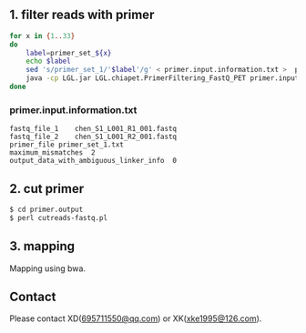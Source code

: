 ## 1. filter reads with primer

```bash
for x in {1..33}
do
    label=primer_set_${x}
    echo $label
    sed 's/primer_set_1/'$label'/g' < primer.input.information.txt >  primer.input.information.${x}.txt
    java -cp LGL.jar LGL.chiapet.PrimerFiltering_FastQ_PET primer.input.information.${x}.txt  primer.output  primer_set_${x}
done
```

### primer.input.information.txt

```
fastq_file_1	chen_S1_L001_R1_001.fastq
fastq_file_2	chen_S1_L001_R2_001.fastq
primer_file	primer_set_1.txt
maximum_mismatches	2
output_data_with_ambiguous_linker_info	0
```

## 2. cut primer

```bash
$ cd primer.output
$ perl cutreads-fastq.pl
```

## 3. mapping

Mapping using bwa.

## Contact

Please contact XD(695711550@qq.com) or XK(xke1995@126.com).
